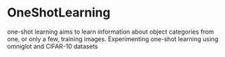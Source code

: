 # OneShotLearning
one-shot learning aims to learn information about object categories from one, or only a few, training images. Experimenting one-shot learning using omniglot and CIFAR-10 datasets
